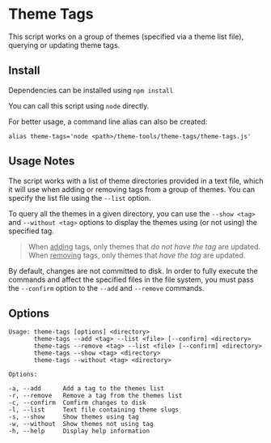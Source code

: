# Theme Tags

This script works on a group of themes (specified via a theme list file), querying or updating theme tags.

## Install

Dependencies can be installed using `npm install`

You can call this script using `node` directly.

For better usage, a command line alias can also be created:

```alias theme-tags='node <path>/theme-tools/theme-tags/theme-tags.js'```

## Usage Notes

The script works with a list of theme directories provided in a text file, which it will use when adding or removing tags from a group of themes. You can specify the list file using the `--list` option.

To query all the themes in a given directory, you can use the `--show <tag>` and `--without <tag>` options to display the themes using (or not using) the specified tag.

> When <u>adding</u> tags, only themes that _do not have the tag_ are updated.<br/>
> When <u>removing</u> tags, only themes that _have the tag_ are updated.

By default, changes are not committed to disk. In order to fully execute the commands and affect the specified files in the file system, you must pass the `--confirm` option to the `--add` and `--remove` commands.

## Options

```
Usage: theme-tags [options] <directory>
       theme-tags --add <tag> --list <file> [--confirm] <directory>
       theme-tags --remove <tag> --list <file> [--confirm] <directory>
       theme-tags --show <tag> <directory>
       theme-tags --without <tag> <directory>

Options:

-a, --add      Add a tag to the themes list
-r, --remove   Remove a tag from the themes list
-c, --confirm  Comfirm changes to disk
-l, --list     Text file containing theme slugs
-s, --show	   Show themes using tag
-w, --without  Show themes not using tag
-h, --help     Display help information
```
